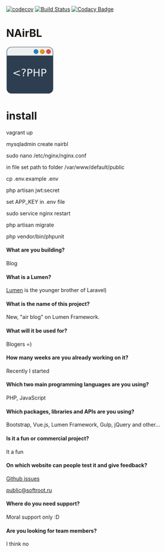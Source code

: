 [![codecov](https://codecov.io/gh/LightAir/nairbl-server/branch/master/graph/badge.svg)](https://codecov.io/gh/LightAir/nairbl-server)
[![Build Status](https://travis-ci.org/LightAir/nairbl-server.svg?branch=master)](https://travis-ci.org/LightAir/nairbl-server)
[![Codacy Badge](https://api.codacy.com/project/badge/Grade/09454f45c2bb42d5b95464fcc0332e0c)](https://www.codacy.com/app/the/nairbl-server?utm_source=github.com&amp;utm_medium=referral&amp;utm_content=LightAir/nairbl-server&amp;utm_campaign=Badge_Grade)

# NAirBL
![](https://raw.githubusercontent.com/LightAir/nairbl/25c9b1056fadb6aaccbcf6d4d6ed651f7355c540/assets_src/images/logo_mini.png "logo")


# install

vagrant up

mysqladmin create nairbl

sudo nano /etc/nginx/nginx.conf

in file set path to folder /var/www/default/public

cp .env.example .env

php artisan jwt:secret

set APP_KEY in .env file

sudo service nginx restart

php artisan migrate

php vendor/bin/phpunit

#### What are you building?
Blog

#### What is a Lumen?
[Lumen](https://lumen.laravel.com/ "Lumen") is the younger brother of Laravel)

#### What is the name of this project?
New, "air blog" on Lumen Framework.

#### What will it be used for?

Blogers =)

#### How many weeks are you already working on it?
Recently I started

#### Which two main programming languages are you using?
PHP, JavaScript

#### Which packages, libraries and APIs are you using?
Bootstrap, Vue.js, Lumen Framework, Gulp, jQuery and other...

#### Is it a fun or commercial project?
It a fun

#### On which website can people test it and give feedback?
[Github issues](https://github.com/LightAir/nairbl/issues "Github issues")

public@softroot.ru

#### Where do you need support?
Moral support only :D

#### Are you looking for team members?
I think no
